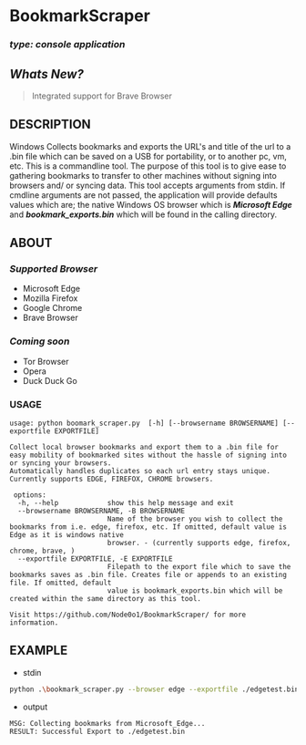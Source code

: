 # **BookmarkScraper**
### *type: console application*

## *Whats New?*
> Integrated support for Brave Browser

## DESCRIPTION
Windows
Collects bookmarks and exports the URL's and title of the url to a .bin file which can be saved on a USB for portability, or to another pc, vm, etc. This is a commandline tool. The purpose of this tool is to give ease to gathering bookmarks to transfer to other machines without signing into browsers and/ or syncing data. This tool accepts arguments from stdin. If cmdline arguments are not passed, the application will provide defaults values which are; the native Windows OS browser which is ***Microsoft Edge*** and ***bookmark_exports.bin*** which will be found in the calling directory. 

## ABOUT
  ### ***Supported Browser***
  - Microsoft Edge
  - Mozilla Firefox
  - Google Chrome
  - Brave Browser

  ### ***Coming soon***
  - Tor Browser
  - Opera
  - Duck Duck Go

### USAGE
```
usage: python boomark_scraper.py  [-h] [--browsername BROWSERNAME] [--exportfile EXPORTFILE]                                                                               

Collect local browser bookmarks and export them to a .bin file for easy mobility of bookmarked sites without the hassle of signing into or syncing your browsers.
Automatically handles duplicates so each url entry stays unique. Currently supports EDGE, FIREFOX, CHROME browsers.

 options:
  -h, --help            show this help message and exit
  --browsername BROWSERNAME, -B BROWSERNAME
                        Name of the browser you wish to collect the bookmarks from i.e. edge, firefox, etc. If omitted, default value is Edge as it is windows native
                        browser. - (currently supports edge, firefox, chrome, brave, )
  --exportfile EXPORTFILE, -E EXPORTFILE
                        Filepath to the export file which to save the bookmarks saves as .bin file. Creates file or appends to an existing file. If omitted, default
                        value is bookmark_exports.bin which will be created within the same directory as this tool.

Visit https://github.com/Node0o1/BookmarkScraper/ for more information.
```

## EXAMPLE
- stdin
```bash
python .\bookmark_scraper.py --browser edge --exportfile ./edgetest.bin                       
```

- output
```
MSG: Collecting bookmarks from Microsoft_Edge...
RESULT: Successful Export to ./edgetest.bin
```


